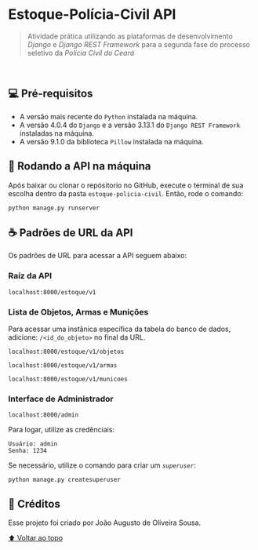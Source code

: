 # Estoque-Polícia-Civil API



> Atividade prática utilizando as plataformas de desenvolvimento *Django* e *Django REST Framework* para a segunda fase do processo seletivo da 
> *Polícia Civil do Ceará*

<br>

## 💻 Pré-requisitos

<!---Estes são as tecnologias utilizadas durante o desenvolviemnto da API--->
* A versão mais recente do `Python` instalada na máquina.
* A versão 4.0.4 do `Django` e a versão 3.13.1 do `Django REST Framework` instaladas na máquina.
* A versão 9.1.0 da biblioteca `Pillow` instalada na máquina.

## 🚀 Rodando a API na máquina

Após baixar ou clonar o repósitorio no GitHub, execute o terminal de sua escolha dentro da pasta `estoque-policia-civil`. Então, rode o comando:
```
python manage.py runserver
```

## ☕ Padrões de URL da API

Os padrões de URL para acessar a API seguem abaixo:  
### Raíz da API

```
localhost:8000/estoque/v1
```

### Lista de Objetos, Armas e Munições
Para acessar uma instânica específica da tabela do banco de dados, adicione: `/<id_do_objeto>` no final da URL.

```
localhost:8000/estoque/v1/objetos
```
```
localhost:8000/estoque/v1/armas
```
```
localhost:8000/estoque/v1/municoes
```  

### Interface de Administrador
```
localhost:8000/admin
```

Para logar, utilize as credênciais:  
```
Usuário: admin  
Senha: 1234
```

Se necessário, utilize o comando para criar um *`superuser`*:
```
python manage.py createsuperuser
```

## 📝 Créditos

Esse projeto foi criado por João Augusto de Oliveira Sousa.

[⬆ Voltar ao topo](#estoque-policia-civil)<br>
